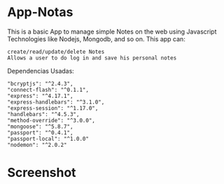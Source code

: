# App-Notas
This is a basic App to manage simple Notes on the web using Javascript Technologies like Nodejs, Mongodb, and so on. This app can:

    create/read/update/delete Notes
    Allows a user to do log in and save his personal notes


Dependencias Usadas:

    "bcryptjs": "^2.4.3",
    "connect-flash": "^0.1.1",
    "express": "^4.17.1",
    "express-handlebars": "^3.1.0",
    "express-session": "^1.17.0",
    "handlebars": "^4.5.3",
    "method-override": "^3.0.0",
    "mongoose": "^5.8.7",
    "passport": "^0.4.1",
    "passport-local": "^1.0.0"
    "nodemon": "^2.0.2"
    
# Screenshot
